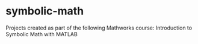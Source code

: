 # symbolic-math
Projects created as part of the following Mathworks course: Introduction to Symbolic Math with MATLAB

